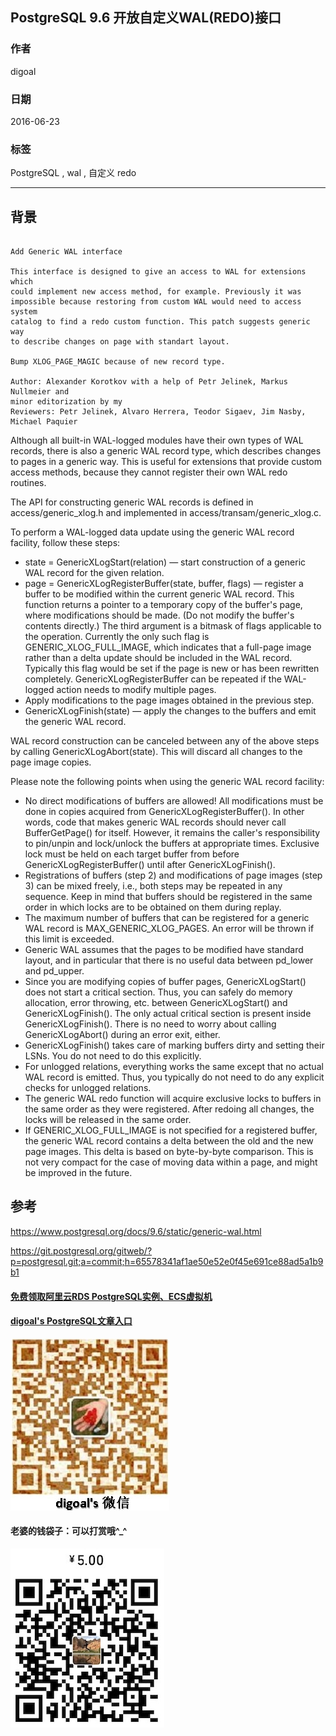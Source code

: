 ## PostgreSQL 9.6 开放自定义WAL(REDO)接口  
                                                                                                       
### 作者                                                                                                       
digoal                                                                                                       
                                                                                                       
### 日期                                                                                                       
2016-06-23                                                                                                    
                                                                                                       
### 标签                                                                                                       
PostgreSQL , wal , 自定义 redo    
                                                                                                       
----                                                                                                       
                                                                                                       
## 背景                                           
```  
  
Add Generic WAL interface  
  
This interface is designed to give an access to WAL for extensions which  
could implement new access method, for example. Previously it was  
impossible because restoring from custom WAL would need to access system  
catalog to find a redo custom function. This patch suggests generic way  
to describe changes on page with standart layout.  
  
Bump XLOG_PAGE_MAGIC because of new record type.  
  
Author: Alexander Korotkov with a help of Petr Jelinek, Markus Nullmeier and  
minor editorization by my  
Reviewers: Petr Jelinek, Alvaro Herrera, Teodor Sigaev, Jim Nasby,  
Michael Paquier  
```  
  
Although all built-in WAL-logged modules have their own types of WAL records, there is also a generic WAL record type, which describes changes to pages in a generic way. This is useful for extensions that provide custom access methods, because they cannot register their own WAL redo routines.  
  
The API for constructing generic WAL records is defined in access/generic_xlog.h and implemented in access/transam/generic_xlog.c.  
  
To perform a WAL-logged data update using the generic WAL record facility, follow these steps:  
  
- state = GenericXLogStart(relation) — start construction of a generic WAL record for the given relation.  
- page = GenericXLogRegisterBuffer(state, buffer, flags) — register a buffer to be modified within the current generic WAL record. This function returns a pointer to a temporary copy of the buffer's page, where modifications should be made. (Do not modify the buffer's contents directly.) The third argument is a bitmask of flags applicable to the operation. Currently the only such flag is GENERIC_XLOG_FULL_IMAGE, which indicates that a full-page image rather than a delta update should be included in the WAL record. Typically this flag would be set if the page is new or has been rewritten completely. GenericXLogRegisterBuffer can be repeated if the WAL-logged action needs to modify multiple pages.  
- Apply modifications to the page images obtained in the previous step.  
- GenericXLogFinish(state) — apply the changes to the buffers and emit the generic WAL record.  
  
WAL record construction can be canceled between any of the above steps by calling GenericXLogAbort(state). This will discard all changes to the page image copies.  
  
Please note the following points when using the generic WAL record facility:  
  
- No direct modifications of buffers are allowed! All modifications must be done in copies acquired from GenericXLogRegisterBuffer(). In other words, code that makes generic WAL records should never call BufferGetPage() for itself. However, it remains the caller's responsibility to pin/unpin and lock/unlock the buffers at appropriate times. Exclusive lock must be held on each target buffer from before GenericXLogRegisterBuffer() until after GenericXLogFinish().  
- Registrations of buffers (step 2) and modifications of page images (step 3) can be mixed freely, i.e., both steps may be repeated in any sequence. Keep in mind that buffers should be registered in the same order in which locks are to be obtained on them during replay.  
- The maximum number of buffers that can be registered for a generic WAL record is MAX_GENERIC_XLOG_PAGES. An error will be thrown if this limit is exceeded.  
- Generic WAL assumes that the pages to be modified have standard layout, and in particular that there is no useful data between pd_lower and pd_upper.  
- Since you are modifying copies of buffer pages, GenericXLogStart() does not start a critical section. Thus, you can safely do memory allocation, error throwing, etc. between GenericXLogStart() and GenericXLogFinish(). The only actual critical section is present inside GenericXLogFinish(). There is no need to worry about calling GenericXLogAbort() during an error exit, either.  
- GenericXLogFinish() takes care of marking buffers dirty and setting their LSNs. You do not need to do this explicitly.  
- For unlogged relations, everything works the same except that no actual WAL record is emitted. Thus, you typically do not need to do any explicit checks for unlogged relations.  
- The generic WAL redo function will acquire exclusive locks to buffers in the same order as they were registered. After redoing all changes, the locks will be released in the same order.  
- If GENERIC_XLOG_FULL_IMAGE is not specified for a registered buffer, the generic WAL record contains a delta between the old and the new page images. This delta is based on byte-by-byte comparison. This is not very compact for the case of moving data within a page, and might be improved in the future.  
  
## 参考  
https://www.postgresql.org/docs/9.6/static/generic-wal.html  
  
https://git.postgresql.org/gitweb/?p=postgresql.git;a=commit;h=65578341af1ae50e52e0f45e691ce88ad5a1b9b1  
  
  
  
  
  
  
  
  
  
  
  
  
  
#### [免费领取阿里云RDS PostgreSQL实例、ECS虚拟机](https://free.aliyun.com/ "57258f76c37864c6e6d23383d05714ea")
  
  
#### [digoal's PostgreSQL文章入口](https://github.com/digoal/blog/blob/master/README.md "22709685feb7cab07d30f30387f0a9ae")
  
  
![digoal's weixin](../pic/digoal_weixin.jpg "f7ad92eeba24523fd47a6e1a0e691b59")
  
  
#### 老婆的钱袋子：可以打赏哦^_^  
![wife's weixin ds](../pic/wife_weixin_ds.jpg "acd5cce1a143ef1d6931b1956457bc9f")
  
